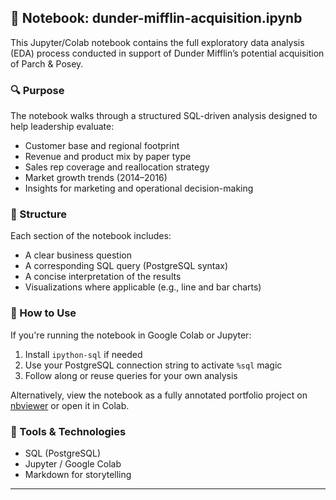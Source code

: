 ## 📒 Notebook: dunder-mifflin-acquisition.ipynb

This Jupyter/Colab notebook contains the full exploratory data analysis (EDA) process conducted in support of Dunder Mifflin’s potential acquisition of Parch & Posey.

### 🔍 Purpose
The notebook walks through a structured SQL-driven analysis designed to help leadership evaluate:
- Customer base and regional footprint
- Revenue and product mix by paper type
- Sales rep coverage and reallocation strategy
- Market growth trends (2014–2016)
- Insights for marketing and operational decision-making

### 📁 Structure
Each section of the notebook includes:
- A clear business question
- A corresponding SQL query (PostgreSQL syntax)
- A concise interpretation of the results
- Visualizations where applicable (e.g., line and bar charts)

### 🚀 How to Use
If you're running the notebook in Google Colab or Jupyter:
1. Install `ipython-sql` if needed
2. Use your PostgreSQL connection string to activate `%sql` magic
3. Follow along or reuse queries for your own analysis

Alternatively, view the notebook as a fully annotated portfolio project on [nbviewer](#) or open it in Colab.

### 🧠 Tools & Technologies
- SQL (PostgreSQL)
- Jupyter / Google Colab
- Markdown for storytelling

---
